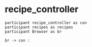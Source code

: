 # recipe_controller

```
participant recipe_controller as con
participant recipes as recipes
participant Browser as br

br -> con : 


```

